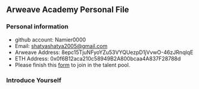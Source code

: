 ## Arweave Academy Personal File

### Personal information

- github account: Namier0000
- Email: shatyashatya2005@gmail.com
- Arweave Address: 8epc15TjuNFyoYZu53VYQUezpD1jVvwO-46zJRnqlqE
- ETH Address: 0x0f6B12aca210c58949B2A800bcaa4A837F28788d
- Please finish this [form](https://docs.google.com/forms/d/e/1FAIpQLSfWA5fIIcBgmRppm3jNz5vmf9Mai_QMVil-2pO4r7YKn_Zhtw/viewform?usp=sf_link) to join in the talent pool.

### Introduce Yourself
